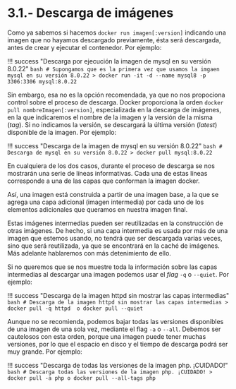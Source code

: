# 3.1.- Descarga de imágenes

Como ya sabemos si hacemos `docker run imagen[:version]` indicando una imagen que no hayamos descargado previamente, ésta será descargada, antes de crear y ejecutar el contenedor. Por ejemplo:

!!! success "Descarga por ejecución la imagen de mysql en su versión 8.0.22"
    ```bash
    # Supongamos que es la primera vez que usamos la imgaen mysql en su versión 8.0.22
    > docker run -it -d --name mysql8 -p 3306:3306 mysql:8.0.22
    ```
    
Sin embargo, esa no es la opción recomendada, ya que no nos propociona control sobre el proceso de descarga. Docker proporciona la orden `docker pull nombreImagen[:version]`, especializada en la descarga de imágenes, en la que indicaremos el nombre de la imagen y la versión de la misma (*tag*). Si no indicamos la versión, se descargará la última versión (*latest*) disponible de la imagen. Por ejemplo:

!!! success "Descarga de la imagen de mysql en su versión 8.0.22"
    ```bash
    # Descarga de mysql en su versión 8.0.22
    > docker pull mysql:8.0.22
    ```

En cualquiera de los dos casos, durante el proceso de descarga se nos mostrarán una serie de líneas informativas. Cada una de estas líneas corresponde a una de las capas que conforman la imagen docker. 

Así, una imagen está construida a partir de una imagen base, a la que se agrega una capa adicional (imagen intermedia) por cada uno de los elementos adicionales que queramos en nuestra imagen final. 

Estas imágenes intermedias pueden ser reutilizadas en la construcción de otras imágenes. De hecho, si una capa intermedia es usada por más de una imagen que estemos usando, no tendrá que ser descargada varias veces, sino que será reutilizada, ya que se encontrará en la caché de imágenes. Más adelante hablaremos con más detenimiento de ello.

Si no queremos que se nos muestre toda la información sobre las capas intermedias al descargar una imagen podemos usar el *flag* `-q` o `--quiet`. Por ejemplo:

!!! success "Descarga de la imagen httpd sin mostrar las capas intermedias"
    ```bash
    # Descarga de la imagen httpd sin mostrar las capas intermedias
    > docker pull -q httpd  o docker pull --quiet
    ```

Aunque no se recomienda, podemos bajar todas las versiones disponibles de una imagen de una sola vez, mediante el flag `-a` o `--all`. Debemos ser cautelosos con esta orden, porque una imagen puede tener muchas versiones, por lo que el espacio en disco y el tiempo de descarga podrá ser muy grande. Por ejemplo:

!!! success "Descarga de todas las versiones de la imagen php. ¡CUIDADO!"
    ```bash
    # Descarga todas las versiones de la imagen php. ¡CUIDADO!
    > docker pull -a php o docker pull --all-tags php
    ```
